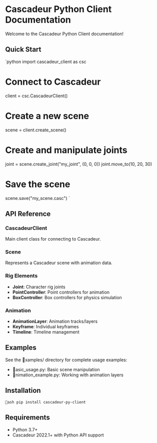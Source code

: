 # Cascadeur Python Client Documentation

Welcome to the Cascadeur Python Client documentation!

## Quick Start

`python
import cascadeur_client as csc

# Connect to Cascadeur
client = csc.CascadeurClient()

# Create a new scene
scene = client.create_scene()

# Create and manipulate joints
joint = scene.create_joint("my_joint", (0, 0, 0))
joint.move_to(10, 20, 30)

# Save the scene
scene.save("my_scene.casc")
`

## API Reference

### CascadeurClient

Main client class for connecting to Cascadeur.

### Scene

Represents a Cascadeur scene with animation data.

### Rig Elements

- **Joint**: Character rig joints
- **PointController**: Point controllers for animation
- **BoxController**: Box controllers for physics simulation

### Animation

- **AnimationLayer**: Animation tracks/layers
- **Keyframe**: Individual keyframes
- **Timeline**: Timeline management

## Examples

See the xamples/ directory for complete usage examples:

- asic_usage.py: Basic scene manipulation
- nimation_example.py: Working with animation layers

## Installation

`ash
pip install cascadeur-py-client
`

## Requirements

- Python 3.7+
- Cascadeur 2022.1+ with Python API support
